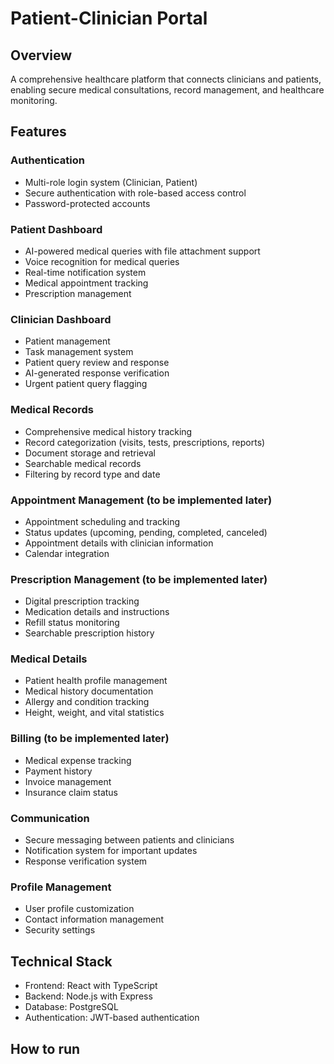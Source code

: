 # Patient-Clinician Portal

## Overview
A comprehensive healthcare platform that connects clinicians and patients, enabling secure medical consultations, record management, and healthcare monitoring.

## Features

### Authentication
- Multi-role login system (Clinician, Patient)
- Secure authentication with role-based access control
- Password-protected accounts

### Patient Dashboard
- AI-powered medical queries with file attachment support
- Voice recognition for medical queries
- Real-time notification system
- Medical appointment tracking
- Prescription management

### Clinician Dashboard
- Patient management
- Task management system
- Patient query review and response
- AI-generated response verification
- Urgent patient query flagging

### Medical Records
- Comprehensive medical history tracking
- Record categorization (visits, tests, prescriptions, reports)
- Document storage and retrieval
- Searchable medical records
- Filtering by record type and date

### Appointment Management (to be implemented later)
- Appointment scheduling and tracking
- Status updates (upcoming, pending, completed, canceled)
- Appointment details with clinician information
- Calendar integration

### Prescription Management (to be implemented later)
- Digital prescription tracking
- Medication details and instructions
- Refill status monitoring
- Searchable prescription history

### Medical Details
- Patient health profile management
- Medical history documentation
- Allergy and condition tracking
- Height, weight, and vital statistics

### Billing (to be implemented later)
- Medical expense tracking
- Payment history
- Invoice management
- Insurance claim status

### Communication
- Secure messaging between patients and clinicians
- Notification system for important updates
- Response verification system

### Profile Management
- User profile customization
- Contact information management
- Security settings

## Technical Stack
- Frontend: React with TypeScript
- Backend: Node.js with Express
- Database: PostgreSQL
- Authentication: JWT-based authentication

## How to run
